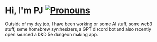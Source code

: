 # Hi, I'm PJ  [![Pronouns](https://img.shields.io/badge/pronouns-he%2Fhim-blueviolet)](https://www.mypronouns.org/what-and-why)

Outside of my [day job](https://www.evertrue.com), I have been working on some AI stuff, some web3 stuff, some homebrew synthesizers, a GPT discord bot and also recently open sourced a D&D 5e dungeon making app.
